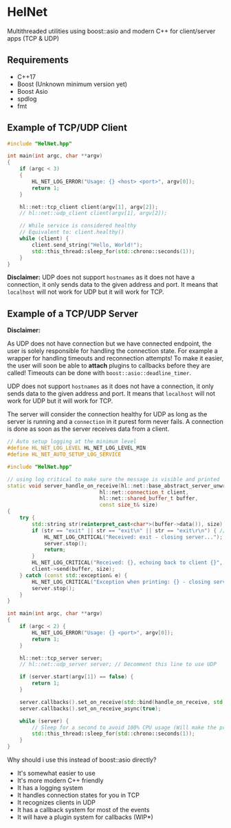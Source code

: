 # HelNet

Multithreaded utilities using boost::asio and modern C++ for client/server apps (TCP &amp; UDP)

## Requirements

- C++17
- Boost (Unknown minimum version yet)
- Boost Asio
- spdlog
- fmt

## Example of TCP/UDP Client

```cpp
#include "HelNet.hpp"

int main(int argc, char **argv)
{
    if (argc < 3)
    {
        HL_NET_LOG_ERROR("Usage: {} <host> <port>", argv[0]);
        return 1;
    }

    hl::net::tcp_client client(argv[1], argv[2]);
    // hl::net::udp_client client(argv[1], argv[2]);

    // While service is considered healthy
    // Equivalent to: client.healthy()
    while (client) { 
        client.send_string("Hello, World!");
        std::this_thread::sleep_for(std::chrono::seconds(1));
    }
}
```

**Disclaimer:** UDP does not support `hostnames` as it does not have a connection, it only sends data to the given address and port. It means that `localhost` will not work for UDP but it will work for TCP.

## Example of a TCP/UDP Server

**Disclaimer:**

As UDP does not have connection but we have connected endpoint, the user is solely responsible for handling the connection state. For example a wrapper for handling timeouts and reconnection attempts! To make it easier, the user will soon be able to **attach** plugins to callbacks before they are called! Timeouts can be done with `boost::asio::deadline_timer`.

UDP does not support `hostnames` as it does not have a connection, it only sends data to the given address and port. It means that `localhost` will not work for UDP but it will work for TCP.

The server will consider the connection healthy for UDP as long as the server is running and a `connection` in it purest form never fails. A connection is done as soon as the server receives data from a client.

```cpp
// Auto setup logging at the minimum level
#define HL_NET_LOG_LEVEL HL_NET_LOG_LEVEL_MIN
#define HL_NET_AUTO_SETUP_LOG_SERVICE

#include "HelNet.hpp"

// using log critical to make sure the message is visible and printed
static void server_handle_on_receive(hl::net::base_abstract_server_unwrapped& server,
                              hl::net::connection_t client,
                              hl::net::shared_buffer_t buffer,
                              const size_t& size)
{
    try {
        std::string str(reinterpret_cast<char*>(buffer->data()), size);
        if (str == "exit" || str == "exit\n" || str == "exit\r\n") { // Handle nc and telnet style
            HL_NET_LOG_CRITICAL("Received: exit - closing server...");
            server.stop();
            return;
        }
        HL_NET_LOG_CRITICAL("Received: {}, echoing back to client {}", str, client->get_id());
        client->send(buffer, size);
    } catch (const std::exception& e) {
        HL_NET_LOG_CRITICAL("Exception when printing: {} - closing server...", e.what());
        server.stop();
    }
}

int main(int argc, char **argv)
{
    if (argc < 2) {
        HL_NET_LOG_ERROR("Usage: {} <port>", argv[0]);
        return 1;
    }

    hl::net::tcp_server server;
    // hl::net::udp_server server; // Decomment this line to use UDP

    if (server.start(argv[1]) == false) {
        return 1;
    }

    server.callbacks().set_on_receive(std::bind(handle_on_receive, std::ref(server), std::placeholders::_1, std::placeholders::_2, std::placeholders::_3));
    server.callbacks().set_on_receive_async(true);

    while (server) {
        // Sleep for a second to avoid 100% CPU usage (Will make the program wait for a second but it's fine for this example)
        std::this_thread::sleep_for(std::chrono::seconds(1)); 
    }
}
```

Why should i use this instead of boost::asio directly?

- It's somewhat easier to use
- It's more modern C++ friendly
- It has a logging system
- It handles connection states for you in TCP
- It recognizes clients in UDP
- It has a callback system for most of the events
- It will have a plugin system for callbacks (WIP*)

